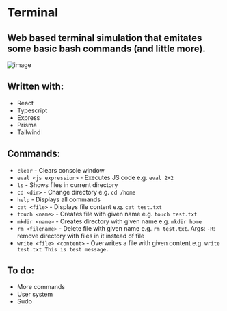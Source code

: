 # Terminal

## Web based terminal simulation that emitates some basic bash commands (and little more).

![image](https://cdn.discordapp.com/attachments/747723783544242299/1086613016310722620/Opera_Zrzut_ekranu_2023-03-18_123149_localhost.png)

## Written with:

- React
- Typescript
- Express
- Prisma
- Tailwind

## Commands:

- `clear` - Clears console window <br>
- `eval <js expression>` - Executes JS code e.g. `eval 2+2`
- `ls` - Shows files in current directory
- `cd <dir>` - Change directory e.g. `cd /home`
- `help` - Displays all commands
- `cat <file>` - Displays file content e.g. `cat test.txt`
- `touch <name>` - Creates file with given name e.g. `touch test.txt`
- `mkdir <name>` - Creates directory with given name e.g. `mkdir home`
- `rm <filename>` - Delete file with given name e.g. `rm test.txt`. Args: `-R`: remove directory with files in it instead of file
- `write <file> <content>` - Overwrites a file with given content e.g. `write test.txt This is test message.`

## To do:

- More commands
- User system
- Sudo
